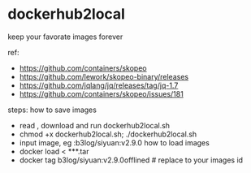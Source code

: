 # dockerhub2local
keep your favorate images forever

ref:

- https://github.com/containers/skopeo
- https://github.com/lework/skopeo-binary/releases
- https://github.com/jqlang/jq/releases/tag/jq-1.7
- https://github.com/containers/skopeo/issues/181

steps:
how to save images
- read , download and run dockerhub2local.sh
- chmod +x dockerhub2local.sh; ./dockerhub2local.sh
- input image, eg :b3log/siyuan:v2.9.0
how to load images
- docker load < ***.tar
- docker tag <id> b3log/siyuan:v2.9.0offlined  # replace <id> to your images id 
